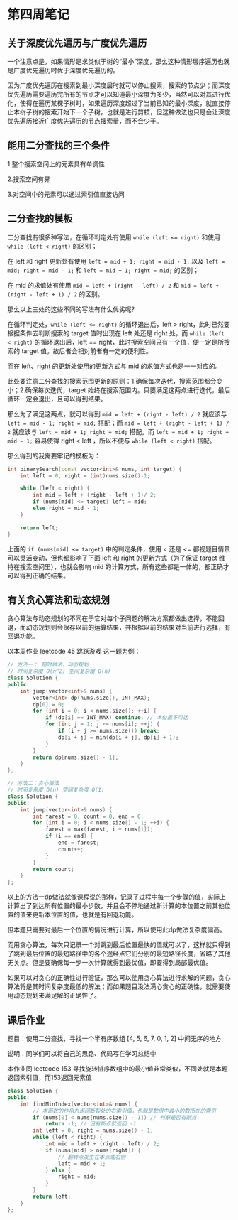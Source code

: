 # 第四周笔记

## 关于深度优先遍历与广度优先遍历

一个注意点是，如果情形是求类似于树的“最小”深度，那么这种情形层序遍历也就是广度优先遍历时优于深度优先遍历的。

因为广度优先遍历在搜索到最小深度层时就可以停止搜索，搜索的节点少；而深度优先遍历需要遍历完所有的节点才可以知道最小深度为多少，当然可以对其进行优化，使得在遍历某棵子树时，如果遍历深度超过了当前已知的最小深度，就直接停止本树子树的搜索开始下一个子树，也就是进行剪枝，但这种做法也只是会让深度优先遍历接近广度优先遍历的节点搜索量，而不会少于。

## 能用二分查找的三个条件

1.整个搜索空间上的元素具有单调性

2.搜索空间有界

3.对空间中的元素可以通过索引值直接访问

## 二分查找的模板

二分查找有很多种写法，在循环判定处有使用 ```while (left <= right)``` 和使用 ```while (left < right)``` 的区别；

在 left 和 right 更新处有使用 ```left = mid + 1; right = mid - 1;``` 以及 ```left = mid; right = mid - 1;``` 和 ```left = mid + 1; right = mid;``` 的区别；

在 mid 的求值处有使用 ``` mid = left + (right - left) / 2 ``` 和 ``` mid = left + (right - left + 1) / 2 ``` 的区别。

那么以上三处的这些不同的写法有什么优劣呢?

在循环判定处，```while (left <= right)``` 的循环退出后，left > right，此时已然要根据条件去判断搜索的 target 值时出现在 left 处还是 right 处，而 ```while (left < right)``` 的循环退出后，left == right，此时搜索空间只有一个值，便一定是所搜索的 target 值。故后者会相对前者有一定的便利性。

而在 left、right 的更新处使用的更新方式与 mid 的求值方式也是一一对应的。

此处要注意二分查找的搜索范围更新的原则：1.确保每次迭代，搜索范围都会变小；2.确保每次迭代，target 始终在搜索范围内。只要满足这两点进行迭代，最后循环一定会退出，且可以得到结果。

那么为了满足这两点，就可以得到 ``` mid = left + (right - left) / 2 ``` 就应该与 ```left = mid - 1; right = mid;``` 搭配；而 ``` mid = left + (right - left + 1) / 2 ``` 就应该与 ```left = mid + 1; right = mid;``` 搭配。而 ```left = mid + 1; right = mid - 1;``` 容易使得 right < left ，所以不便与 ```while (left < right)``` 搭配。

那么得到的我需要牢记的模板为：

```cpp
int binarySearch(const vector<int>& nums, int target) {
    int left = 0, right = (int)nums.size()-1;

    while (left < right) {
        int mid = left + (right - left + 1)/ 2;
        if (nums[mid] <= target) left = mid;
        else right = mid - 1;
    }

    return left;
}
```

上面的 ``` if (nums[mid] <= target) ``` 中的判定条件，使用 < 还是 <= 都视题目情景可以灵活变动，但也都影响了下面 left 和 right 的更新方式（为了保证 target 维持在搜索空间里），也就会影响 mid 的计算方式，所有这些都是一体的，都正确才可以得到正确的结果。

## 有关贪心算法和动态规划

贪心算法与动态规划的不同在于它对每个子问题的解决方案都做出选择，不能回退，而动态规划则会保存以前的运算结果，并根据以前的结果对当前进行选择，有回退功能。

以本周作业 leetcode 45 跳跃游戏 这一题为例：

```cpp
// 方法一： 超时做法，动态规划
// 时间复杂度 O(n^2) 空间复杂度 O(n)
class Solution {
public:
    int jump(vector<int>& nums) {
        vector<int> dp(nums.size(), INT_MAX);
        dp[0] = 0;
        for (int i = 0; i < nums.size(); ++i) {
            if (dp[i] == INT_MAX) continue; // 本位置不可达
            for (int j = 1; j <= nums[i]; ++j) {
                if (i + j >= nums.size()) break;
                dp[i + j] = min(dp[i + j], dp[i] + 1);
            }
        }
        return dp[nums.size() - 1];
    }
};

// 方法二：贪心做法
// 时间复杂度 O(n) 空间复杂度 O(1)
class Solution {
public:
    int jump(vector<int>& nums) {
        int farest = 0, count = 0, end = 0;
        for (int i = 0; i < nums.size() - 1; ++i) {
            farest = max(farest, i + nums[i]);
            if (i == end) {
                end = farest;
                count++;
            }
        }
        return count;
    }
};
```

以上的方法一dp做法就像课程说的那样，记录了过程中每一个步骤的值，实际上计算出了到达所有位置的最小步数，并且会不停地通过新计算的本位置之前其他位置的值来更新本位置的值，也就是有回退功能。

但本题只需要对最后一个位置的情况进行计算，所以使用此dp做法复杂度偏高。

而用贪心算法，每次只记录一个对跳到最后位置最快的值就可以了，这样就只得到了跳到最后位置的最短路径中的各个途经点它们分别的最短路径长度，省略了其他无关点。但是要确保每一步一次计算就得到最优值，即要得到局部最优值。

如果可以对贪心的正确性进行验证，那么可以使用贪心算法进行求解的问题，贪心算法将是其时间复杂度最低的解法；而如果题目没法满心贪心的正确性，就需要使用动态规划来满足解的正确性了。

## 课后作业

题目：使用二分查找，寻找一个半有序数组 [4, 5, 6, 7, 0, 1, 2] 中间无序的地方

说明：同学们可以将自己的思路、代码写在学习总结中

本作业同 leetcode 153 寻找旋转排序数组中的最小值非常类似，不同处就是本题返回索引值，而153返回元素值

```cpp
class Solution {
public:
    int findMinIndex(vector<int>& nums) {
        // 本函数的作用为返回断裂处的右索引值，也就是数组中最小的数所在的索引
        if (nums[0] < nums[nums.size() - 1]) // 判断是否有断点
            return -1; // 没有断点就返回 -1
        int left = 0, right = nums.size() - 1;
        while (left < right) {
            int mid = left + (right - left) / 2;
            if (nums[mid] > nums[right]) {
                // 翻转点发生在本点或右侧
                left = mid + 1;
            } else {
                right = mid;
            }
        }
        return left;
    }
};
```
